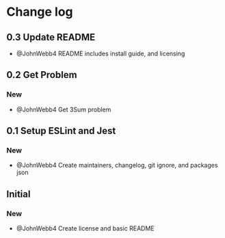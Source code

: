 # Change log
## 0.3 Update README
- @JohnWebb4 README includes install guide, and licensing
## 0.2 Get Problem
### New
- @JohnWebb4 Get 3Sum problem

## 0.1 Setup ESLint and Jest
### New
- @JohnWebb4 Create maintainers, changelog, git ignore, and packages json

## Initial
### New
- @JohnWebb4 Create license and basic README